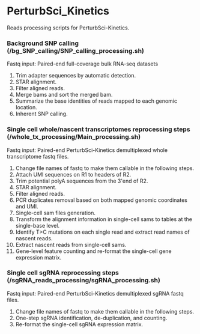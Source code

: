 # PerturbSci_Kinetics
Reads processing scripts for PerturbSci-Kinetics.

### Background SNP calling (/bg_SNP_calling/SNP_calling_processing.sh)
Fastq input: Paired-end full-coverage bulk RNA-seq datasets
1. Trim adapter sequences by automatic detection.
2. STAR alignment.
3. Filter aligned reads.
4. Merge bams and sort the merged bam.
5. Summarize the base identities of reads mapped to each genomic location. 
6. Inherent SNP calling.

### Single cell whole/nascent transcriptomes reprocessing steps (/whole_tx_processing/Main_processing.sh)
Fastq input: Paired-end PerturbSci-Kinetics demultiplexed whole transcriptome fastq files. 
1. Change file names of fastq to make them callable in the following steps.
2. Attach UMI sequences on R1 to headers of R2.
3. Trim potential polyA sequences from the 3'end of R2.
4. STAR alignment.
5. Filter aligned reads.
6. PCR duplicates removal based on both mapped genomic coordinates and UMI.
7. Single-cell sam files generation.
8. Transform the alignment information in single-cell sams to tables at the single-base level.
9. Identify T>C mutations on each single read and extract read names of nascent reads.
10. Extract nascent reads from single-cell sams.
11. Gene-level feature counting and re-format the single-cell gene expression matrix.

### Single cell sgRNA reprocessing steps (/sgRNA_reads_processing/sgRNA_processing.sh)
Fastq input: Paired-end PerturbSci-Kinetics demultiplexed sgRNA fastq files. 
1. Change file names of fastq to make them callable in the following steps.
2. One-step sgRNA identification, de-duplication, and counting.
3. Re-format the single-cell sgRNA expression matrix.
